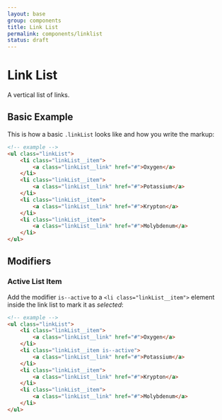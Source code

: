 ```yaml
---
layout: base
group: components
title: Link List
permalink: components/linklist
status: draft
---
```


# Link List

<p class="intro">A vertical list of links.</p>

## Basic Example

This is how a basic `.linkList` looks like and how you write the markup:

```html
<!-- example -->
<ul class="linkList">
    <li class="linkList__item">
        <a class="linkList__link" href="#">Oxygen</a>
    </li>
    <li class="linkList__item">
        <a class="linkList__link" href="#">Potassium</a>
    </li>
    <li class="linkList__item">
        <a class="linkList__link" href="#">Krypton</a>
    </li>
    <li class="linkList__item">
        <a class="linkList__link" href="#">Molybdenum</a>
    </li>
</ul>
```

## Modifiers

### Active List Item

Add the modifier `is--active` to a `<li class="linkList__item">` element inside the link list to mark it as _selected_:

```html
<!-- example -->
<ul class="linkList">
    <li class="linkList__item">
        <a class="linkList__link" href="#">Oxygen</a>
    </li>
    <li class="linkList__item is--active">
        <a class="linkList__link" href="#">Potassium</a>
    </li>
    <li class="linkList__item">
        <a class="linkList__link" href="#">Krypton</a>
    </li>
    <li class="linkList__item">
        <a class="linkList__link" href="#">Molybdenum</a>
    </li>
</ul>
```
